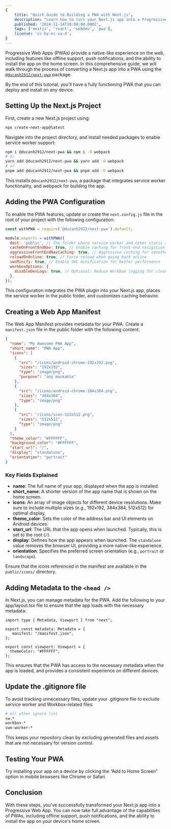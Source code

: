 ```yaml
---
{
    title: "Quick Guide to Building a PWA with Next.js",
    description: "Learn how to turn your Next.js app into a Progressive Web App (PWA).",
    published: '2024-11-14T10:00:00.000Z',
    tags: ['nextjs', 'react', 'webdev', 'pwa'],
    license: 'cc-by-nc-sa-4',
}
---
```


Progressive Web Apps (PWAs) provide a native-like experience on the web, including features like offline support, push notifications, and the ability to install the app on the home screen. In this comprehensive guide, we will walk through the process of converting a Next.js app into a PWA using the [`@ducanh2912/next-pwa`](https://ducanh-next-pwa.vercel.app/docs/next-pwa/getting-started) package.

By the end of this tutorial, you'll have a fully functioning PWA that you can deploy and install on any device.

## Setting Up the Next.js Project

First, create a new Next.js project using:

```bash
npx create-next-app@latest
```
Navigate into the project directory, and install needed packages to enable service worker support:

```bash
npm i @ducanh2912/next-pwa && npm i -D webpack
# or
yarn add @ducanh2912/next-pwa && yarn add -D webpack
# or
pnpm add @ducanh2912/next-pwa && pnpm add -D webpack
```
This installs `@ducanh2912/next-pwa`, a package that integrates service worker functionality, and webpack for building the app.

## Adding the PWA Configuration

To enable the PWA features, update or create the `next.config.js` file in the root of your project with the following configuration:

```js
const withPWA = require('@ducanh2912/next-pwa').default;

module.exports = withPWA({
  dest: 'public', // The folder where service worker and other static assets will be placed
  cacheOnFrontEndNav: true, // Enable caching for front-end navigation
  aggressiveFrontEndNavCaching: true, // Aggressive caching for smoother navigation
  reloadOnOnline: true, // Force reload when going back online
  swcMinify: true, // Enable SWC minification for better performance
  workboxOptions: {
    disableDevLogs: true, // Optional: Reduce Workbox logging for cleaner production builds
  },
});
```
This configuration integrates the PWA plugin into your Next.js app, places the service worker in the public folder, and customizes caching behavior.

## Creating a Web App Manifest

The Web App Manifest provides metadata for your PWA. Create a `manifest.json` file in the public folder with the following content:

```json
{
  "name": "My Awesome PWA App",
  "short_name": "PWA App",
  "icons": [
    {
      "src": "/icons/android-chrome-192x192.png",
      "sizes": "192x192",
      "type": "image/png",
      "purpose": "any maskable"
    },
    {
      "src": "/icons/android-chrome-384x384.png",
      "sizes": "384x384",
      "type": "image/png"
    },
    {
      "src": "/icons/icon-512x512.png",
      "sizes": "512x512",
      "type": "image/png"
    }
  ],
  "theme_color": "#FFFFFF",
  "background_color": "#FFFFFF",
  "start_url": "/",
  "display": "standalone",
  "orientation": "portrait"
}
```

### Key Fields Explained

- **name**: The full name of your app, displayed when the app is installed.
- **short_name**: A shorter version of the app name that is shown on the home screen.
- **icons**: An array of image objects for different device resolutions. Make sure to include multiple sizes (e.g., 192x192, 384x384, 512x512) for optimal display.
- **theme_color**: Sets the color of the address bar and UI elements on Android devices.
- **start_url**: The URL that the app opens when launched. Typically, this is set to the root (`/`).
- **display**: Defines how the app appears when launched. The `standalone` value removes the browser UI, providing a more native-like experience.
- **orientation**: Specifies the preferred screen orientation (e.g., `portrait` or `landscape`).

Ensure that the icons referenced in the manifest are available in the `public/icons/` directory.

## Adding Metadata to the `<head />`

In Next.js, you can manage metadata for the PWA. Add the following to your app/layout.tsx file to ensure that the app loads with the necessary metadata:

```tsx
import type { Metadata, Viewport } from "next";

export const metadata: Metadata = {
   manifest: "/manifest.json",
};

export const viewport: Viewport = {
  themeColor: "#FFFFFF",
};
```
This ensures that the PWA has access to the necessary metadata when the app is loaded, and provides a consistent experience on different devices.

## Update the .gitignore file

To avoid tracking unnecessary files, update your .gitignore file to exclude service worker and Workbox-related files:

```bash
# all other ignore list
sw.*
workbox-*
swe-worker-*
```
This keeps your repository clean by excluding generated files and assets that are not necessary for version control.

## Testing Your PWA

Try installing your app on a device by clicking the “Add to Home Screen” option in mobile browsers like Chrome or Safari.

## Conclusion

With these steps, you've successfully transformed your Next.js app into a Progressive Web App. You can now take full advantage of the capabilities of PWAs, including offline support, push notifications, and the ability to install the app on your device's home screen.
